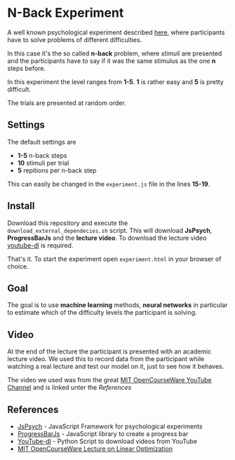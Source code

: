 # N-Back Experiment

A well known psychological experiment described [here](https://en.wikipedia.org/wiki/N-back), where participants have to solve problems of different difficulties.

In this case it's the so called **n-back** problem, where *stimuli* are presented and the participants have to say if it was the same stimulus as the one **n** steps before.

In this experiment the level ranges from **1-5**. **1** is rather easy and **5** is pretty difficult.

The trials are presented at random order.
## Settings

The default settings are

* **1-5** n-back steps
* **10** stimuli per trial
* **5** repitions per n-back step

This can easily be changed in the `experiment.js` file in the lines **15-19**.

## Install

Download this repository and execute the `download_external_dependecies.sh` script. This will download **JsPsych**, **ProgressBarJs** and the **lecture video**. To download the lecture video [youtube-dl](https://github.com/ytdl-org/youtube-dl/) is required.

That's it. To start the experiment open `experiment.html` in your browser of choice.

## Goal

The goal is to use **machine learning** methods, **neural networks** in particular to estimate which of the difficulty levels the participant is solving.

## Video

At the end of the lecture the participant is presented with an academic lecture video. We used this to record data from the participant while watching a real lecture and test our model on it, just to see how it behaves.

The video we used was from the great [MIT OpenCourseWare YouTube Channel](https://www.youtube.com/user/MIT/videos) and is linked unter the *References*

## References

* [JsPsych](https://www.jspsych.org) - JavaScript Framework for psychological experiments
* [ProgressBarJs](https://progressbarjs.readthedocs.io/en/latest/) - JavaScript library to create a progress bar
* [YouTube-dl](https://github.com/ytdl-org/youtube-dl/) - Python Script to download videos from YouTube
* [MIT OpenCourseWare Lecture on Linear Optimization](0be1d232e2310a7be74b9d3af7bbc39cc068f265)
